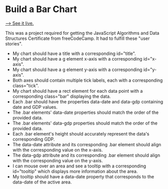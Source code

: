 # Build a Bar Chart

[--> See it live.](https://superjoshua.github.io/fcc-bar-chart/)

This was a project required for getting the JavaScript Algorithms and Data Structures Certificate from freeCodeCamp. It had to fulfill these "user stories".

- My chart should have a title with a corresponding id="title".
- My chart should have a g element x-axis with a corresponding id="x-axis".
- My chart should have a g element y-axis with a corresponding id="y-axis".
- Both axes should contain multiple tick labels, each with a corresponding class="tick".
- My chart should have a rect element for each data point with a corresponding class="bar" displaying the data.
- Each .bar should have the properties data-date and data-gdp containing date and GDP values.
- The .bar elements' data-date properties should match the order of the provided data.
- The .bar elements' data-gdp properties should match the order of the provided data.
- Each .bar element's height should accurately represent the data's corresponding GDP.
- The data-date attribute and its corresponding .bar element should align with the corresponding value on the x-axis.
- The data-gdp attribute and its corresponding .bar element should align with the corresponding value on the y-axis.
- I can mouse over an area and see a tooltip with a corresponding id="tooltip" which displays more information about the area.
- My tooltip should have a data-date property that corresponds to the data-date of the active area.
